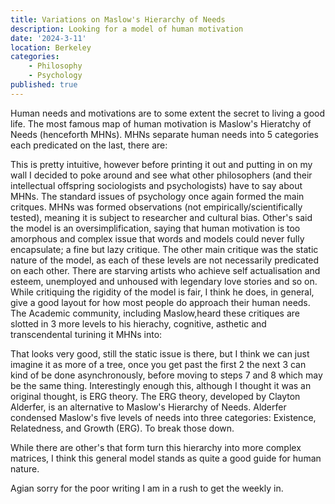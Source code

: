 ```yaml
---
title: Variations on Maslow's Hierarchy of Needs
description: Looking for a model of human motivation 
date: '2024-3-11'
location: Berkeley
categories: 
    - Philosophy
    - Psychology 
published: true
---
```

<script>
	import Erg from "../../../lib/components/blog/erg.svelte"
	import Maslos from "../../../lib/components/blog/maslos.svelte"
	import Maslos2 from "../../../lib/components/blog/maslos2.svelte"
</script>
Human needs and motivations are to some extent the secret to living a good life. The most famous map of human motivation is Maslow's Hieratchy of Needs (henceforth MHNs). MHNs separate human needs into 5 categories each predicated on the last, there are: 

<Maslos2/>

This is pretty intuitive, however before printing it out and putting in on my wall I decided to poke around and see what other philosophers (and their intellectual offspring sociologists and psychologists) have to say about MHNs. The standard issues of psychology once again formed the main critques. MHNs was formed observations (not empirically/scientifically tested), meaning it is subject to researcher and cultural bias. Other's said the model is an oversimplification, saying that human motivation is too amorphous and complex issue that words and models could never fully encapsulate; a fine but lazy critique. The other main critique was the static nature of the model, as each of these levels are not necessarily predicated on each other. There are starving artists who achieve self actualisation and esteem, unemployed and unhoused with legendary love stories and so on. While critiquing the rigidity of the model is fair, I think he does, in general, give a good layout for how most people do approach their human needs. The Academic community, including Maslow,heard these critiques are slotted in 3 more levels to his hierachy, cognitive, asthetic and transcendental turining it MHNs into: 

<Maslos/>
That looks very good, still the static issue is there, but I think we can just imagine it as more of a tree, once you get past the first 2 the next 3 can kind of be done asynchronously, before moving to steps 7 and 8 which may be the same thing. Interestingly enough this, although I thought it was an original thought, is ERG theory. The ERG theory, developed by Clayton Alderfer, is an alternative to Maslow's Hierarchy of Needs. Alderfer condensed Maslow's five levels of needs into three categories: Existence, Relatedness, and Growth (ERG). To break those down. 

<Erg/>

While there are other's that form turn this hierarchy into more complex matrices, I think this general model stands as quite a good guide for human nature. 

Agian sorry for the poor writing I am in a rush to get the weekly in.